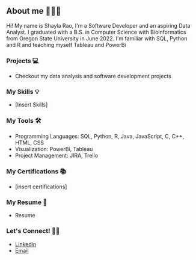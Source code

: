 ## About me 🙋🏽‍♀️


Hi! My name is Shayla Rao, I'm a Software Developer and an aspiring Data Analyst. I graduated with a B.S. in Computer Science with Bioinformatics from Oregon State University in June 2022. I'm familiar with SQL, Python and R and teaching myself Tableau and PowerBi

### Projects 💻
* Checkout my data analysis and software development projects <!-- <-[insert link to projects page] -->

### My Skills 💡
* [Insert Skills]

### My Tools 🛠
* Programming Languages: SQL, Python, R, Java, JavaScript, C, C++, HTML, CSS
* Visualization: PowerBi, Tableau
* Project Management: JIRA, Trello

### My Certifications 📚
* [insert certifications]

### My Resume 📄
* Resume

### Let's Connect! 🤝🏼
* [Linkedin](https://www.linkedin.com/in/shayla-rao/)
* [Email](shayla.rao@gmail.com)




